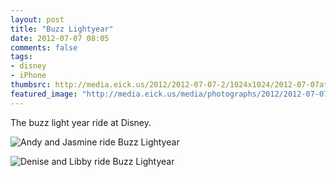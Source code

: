 ```yaml
---
layout: post
title: "Buzz Lightyear"
date: 2012-07-07 08:05
comments: false
tags: 
- disney
- iPhone
thumbsrc: http://media.eick.us/2012/2012-07-07-2/1024x1024/2012-07-07at07.20.34.jpg
featured_image: "http://media.eick.us/media/photographs/2012/2012-07-07-2/2012-07-07at07.20.34.jpg"
---
```

The buzz light year ride at Disney.

![Andy and Jasmine ride Buzz Lightyear](http://media.eick.us/media/photographs/2012/2012-07-07-2/2012-07-07at07.20.49.jpg)


![Denise and Libby ride Buzz Lightyear](http://media.eick.us/media/photographs/2012/2012-07-07-2/2012-07-07at07.20.34.jpg)
